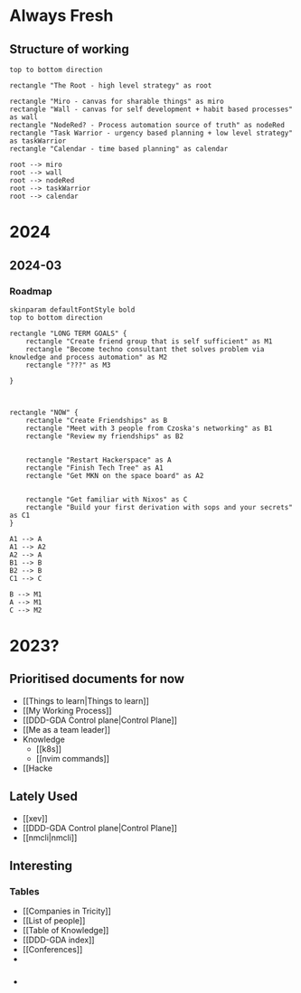 # Always Fresh

## Structure of working

```plantuml
top to bottom direction

rectangle "The Root - high level strategy" as root

rectangle "Miro - canvas for sharable things" as miro
rectangle "Wall - canvas for self development + habit based processes" as wall
rectangle "NodeRed? - Process automation source of truth" as nodeRed
rectangle "Task Warrior - urgency based planning + low level strategy" as taskWarrior
rectangle "Calendar - time based planning" as calendar

root --> miro
root --> wall
root --> nodeRed 
root --> taskWarrior
root --> calendar

```


# 2024

## 2024-03

### Roadmap

```plantuml
skinparam defaultFontStyle bold
top to bottom direction

rectangle "LONG TERM GOALS" {
    rectangle "Create friend group that is self sufficient" as M1
    rectangle "Become techno consultant thet solves problem via knowledge and process automation" as M2
    rectangle "???" as M3

}



rectangle "NOW" {
    rectangle "Create Friendships" as B
    rectangle "Meet with 3 people from Czoska's networking" as B1
    rectangle "Review my friendships" as B2
    
    
    rectangle "Restart Hackerspace" as A
    rectangle "Finish Tech Tree" as A1
    rectangle "Get MKN on the space board" as A2
    
    
    rectangle "Get familiar with Nixos" as C
    rectangle "Build your first derivation with sops and your secrets" as C1
}

A1 --> A
A1 --> A2
A2 --> A
B1 --> B
B2 --> B
C1 --> C

B --> M1
A --> M1
C --> M2

```


# 2023?

## Prioritised documents for now

- [[Things to learn|Things to learn]]
- [[My Working Process]]
- [[DDD-GDA Control plane|Control Plane]]
- [[Me as a team leader]]
- Knowledge
    - [[k8s]]
    - [[nvim commands]]
- [[Hacke

## Lately Used

- [[xev]]
- [[DDD-GDA Control plane|Control Plane]]
- [[nmcli|nmcli]]

## Interesting

### Tables

- [[Companies in Tricity]]
- [[List of people]]
- [[Table of Knowledge]]
- [[DDD-GDA index]]
- [[Conferences]]
-
- ###
